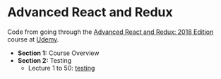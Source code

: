# Advanced React and Redux

Code from going through the [Advanced React and Redux: 2018 Edition](https://www.udemy.com/react-redux-tutorial/) course at [Udemy](https://www.udemy.com).

- **Section 1:** Course Overview
- **Section 2:** Testing
  - Lecture 1 to 50: [testing](testing)
